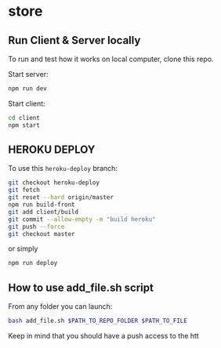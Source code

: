 # store

## Run Client & Server locally

To run and test how it works on local computer, clone this repo.

Start server:
```bash
npm run dev
```

Start client:
```bash
cd client
npm start
```

## HEROKU DEPLOY

To use this `heroku-deploy` branch:

```bash
git checkout heroku-deploy
git fetch
git reset --hard origin/master
npm run build-front
git add client/build
git commit --allow-empty -m "build heroku"
git push --force
git checkout master
```

or simply

```bash
npm run deploy
```

## How to use add_file.sh script

From any folder you can launch:

``` bash
bash add_file.sh $PATH_TO_REPO_FOLDER $PATH_TO_FILE
```

Keep in mind that you should have a push access to the htt
